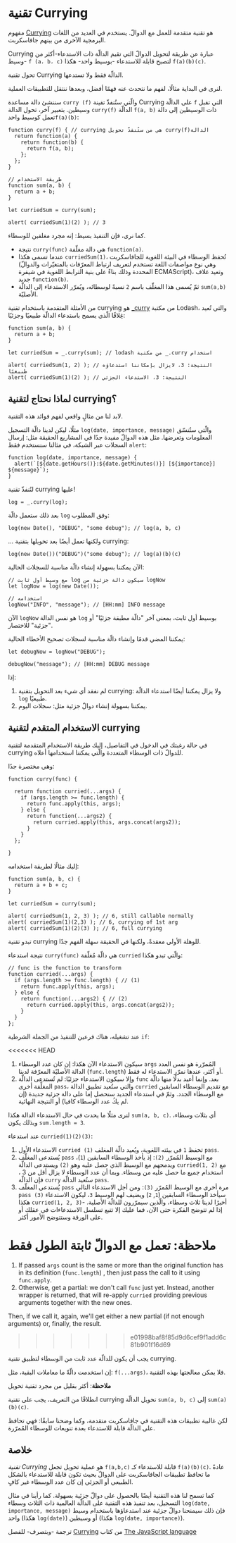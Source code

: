 # تقنية Currying

مفهوم [Currying](https://en.wikipedia.org/wiki/Currying) هو تقنية متقدمة للعمل مع الدوالّ. يستخدم في العديد من اللغات البرمجية الآخرى من بينهم جافاسكربت.

Currying عبارة عن طريقة لتحويل الدوالّ التي تقيم الدالّة ذات الاستدعاء-أكثر من وسيط- `f (a، b، c)‎` لتصبح قابلة للاستدعاء -بوسيط واحد- هكذا `f(a)(b)(c)‎`.

تحول تقنية Currying الدالّة فقط ولا تستدعها.

لنرى في البداية مثالًا، لفهم ما نتحدث عنه فهمًا أفضل، وبعدها ننتقل للتطبيقات العملية.

سننشئ دالة مساعدة `curry (f)‎` والّتي ستُنفذّ تقينة Currying على الدالّة `f` التي تقبل وسيطين. بتعبير آخر، تحول الدالة `curry(f)‎` الدالّة `f(a, b)‎` ذات الوسيطين إلى دالة تعمل كوسيط واحد`f(a)(b)‎`:

```
function curry(f) { // ‫الدالةcurry(f)‎ هي من ستُنفذّ تحويل currying 
  return function(a) {
    return function(b) {
      return f(a, b);
    };
  };
}

// طريقة الاستخدام
function sum(a, b) {
  return a + b;
}

let curriedSum = curry(sum);

alert( curriedSum(1)(2) ); // 3
```

كما نرى، فإن التنفيذ بسيط: إنه مجرد مغلفين للوسطاء.

- نتيجة `curry(func)‎` هي دالة مغلّفة `function(a)‎`.
- عندما تسمى هكذا `curriedSum(1)‎`، تُحفظ الوسطاء في البيئة اللغوية للجافاسكربت (وهي نوع مواصفات اللغة تستخدم لتعريف ارتباط المعرّفات بالمتغيّرات والدوالّ المحددة وذلك بناءً على بنية الترابط اللغوية في شيفرة ECMAScript)، وتعيد غلاف جديد `function(b)‎`.
- ثمّ يُسمى هذا المغلّف باسم `2` نسبةً لوسطائه، ويُمرّر الاستدعاء إلى الدالّة `sum(a,b)‎` الأصليّة.

من الأمثلة المتقدمة باستخدام تقنية currying هو [_curry](https://lodash.com/docs#curry) من مكتبة Lodash، والتي تُعيد غِلافًا الّذي يسمح باستدعاء الدالّة طبيعيًا وجزئيًا:

```
function sum(a, b) {
  return a + b;
}

let curriedSum = _.curry(sum); // ‫استخدام ‎_.curry من مكتبة lodash

alert( curriedSum(1, 2) ); // ‫النتيجة: 3، لايزال بإمكاننا استدعاؤه طبيعيًا
alert( curriedSum(1)(2) ); // ‫النتيجة: 3، الاستدعاء الجزئي
```

## لماذا نحتاج لتقنية currying؟

لابد لنا من مثالٍ واقعي لفهم فوائد هذه التقنية.

مثلًا، ليكن لدينا دالّة التسجيل `log(date, importance, message)‎` والّتي ستُنسّق المعلومات وتعرضها. مثل هذه الدوالّ مفيدة جدًا في المشاريع الحقيقة مثل: إرسال السجلات عبر الشبكة، في مثالنا سنستخدم فقط `alert`:


```
function log(date, importance, message) {
  alert(`[${date.getHours()}:${date.getMinutes()}] [${importance}] ${message}`);
}
```
لنُنفذّ تقنية currying عليها!

```
log = _.curry(log);
```

بعد ذلك ستعمل دالّة `log` وفق المطلوب:

```
log(new Date(), "DEBUG", "some debug"); // log(a, b, c)
```
... ولكنها تعمل أيضًا بعد تحويلها بتقنية currying:

```
log(new Date())("DEBUG")("some debug"); // log(a)(b)(c)
```
الآن يمكننا بسهولة إنشاء دالّة مناسبة للسجلات الحالية:

```
// ‫logNow سيكون دالة جزئية من log مع وسيط أول ثابت
let logNow = log(new Date());

// استخدامه
logNow("INFO", "message"); // [HH:mm] INFO message
```

الآن `logNow` هو نفس الدالة `log` بوسيط أول ثابت، بمعنى آخر "دالّة مطبقة جزئيًا" أو "جزئية" للاختصار.

يمكننا المضي قدمًا وإنشاء دالّة مناسبة لسجلات تصحيح الأخطاء الحالية:

```
let debugNow = logNow("DEBUG");

debugNow("message"); // [HH:mm] DEBUG message
```

إذا:

1. لم نفقد أي شيء بعد التحويل بتقنية currying: ولا يزال يمكننا أيضًا استدعاء الدالّة `log` طبيعيًا.
2. يمكننا بسهولة إنشاء دوالّ جزئية مثل: سجلات اليوم.

## الاستخدام المتقدم لتقنية currying

في حالة رغبتك في الدخول في التفاصيل، إليك طريقة الاستخدام المتقدمة لتقنية currying للدوالّ ذات الوسطاء المتعددة والّتي يمكننا استخدامها أعلاه.

وهي مختصرة جدًا:

```
function curry(func) {

  return function curried(...args) {
    if (args.length >= func.length) {
      return func.apply(this, args);
    } else {
      return function(...args2) {
        return curried.apply(this, args.concat(args2));
      }
    }
  };

}
```

إليك مثالًا لطريقة استخدامه:

```
function sum(a, b, c) {
  return a + b + c;
}

let curriedSum = curry(sum);

alert( curriedSum(1, 2, 3) ); // 6, still callable normally
alert( curriedSum(1)(2,3) ); // 6, currying of 1st arg
alert( curriedSum(1)(2)(3) ); // 6, full currying
```

تبدو تقنية currying للوهلة الأولى معقدةً، ولكنها في الحقيقة سهلة الفهم جدًا.

نتيجة استدعاء `curry(func)‎` هي دالّة مُغلّفة `curried` والّتي تبدو هكذا:

```
// func is the function to transform
function curried(...args) {
  if (args.length >= func.length) { // (1)
    return func.apply(this, args);
  } else {
    return function(...args2) { // (2)
      return curried.apply(this, args.concat(args2));
    }
  }
};
```

عند تشغيله، هناك فرعين للتنفيذ من الجملة الشرطية `if`:

<<<<<<< HEAD
1. سيكون الاستدعاء الآن هكذا: إن كان عدد الوسطاء `args` المُمرّرة هو نفس العدد الدالة الأصليّة المعرّفة لدينا (`func.length`) أو أكثر، عندها نمرّر الاستدعاء له فقط.
2. وإلا سيكون الاستدعاء جزئيًا: لم تُستدعى الدالّة `func` بعد. وإنما أعيد بدلًا منها دالّة المغلِّفة أخرى `pass`، والتي ستُعيد تطبيق الدالة `curried` مع تقديم الوسطاء السابقين مع الوسطاء الجدد. وثمّ في استدعاء الجديد سنحصل إما على دالة جزئية جديدة (إن لم يكُ عدد الوسطاء كافيا) أو النتيجة النهائية.

لنرى مثلًا ما يحدث في حال الاستدعاء الدالة هكذا `sum(a, b, c)‎`. أي بثلاث وسطاء، وبذلك يكون `sum.length = 3`.

عند استدعاء `curried(1)(2)(3)‎`:

1. الاستدعاء الأول `curried (1)‎` تحفظ `1` في بيئته اللغوية، ويُعيد دالّة المغلف `pass`.
2. يُستدعى المغلّف `pass` مع الوسيط المُمرّر `(2)`: إذ يأخذ الوسطاء السابقين (`1`)، ويدمجهم مع الوسيط الذي حصل عليه وهو `(2)` ويستدعي الدالّة `curried(1, 2)‎` مع استخدام جميع ما حصل عليه من وسطاء. وبما أن عدد الوسطاء لا يزال أقل من 3 ، فإن الدالّة `curry` ستُعيد الدالّة `pass`.
3. يُستدعى المغلّف `pass` مرة أخرى مع الوسيط المُمرّر `(3)`: ومن أجل الاستدعاء التالي `pass (3)‎` سيأخذ الوسطاء السابقين (`1`,  `2`) ويضيف لهم الوسيط `3`، ليكون الاستدعاء هكذا `curried(1, 2, 3)‎`- أخيرًا لدينا ثلاث وسطاء، والّذين سيمرّرون للدالّة الأصلية.
إذا لم تتوضح الفكرة حتى الآن، فما عليك إلا تتبع تسلسل الاستدعاءات في عقلك أو على الورقة وستتوضح الأمور أكثر.

**ملاحظة**: تعمل مع الدوالّ ثابتة الطول فقط
=======
1. If passed `args` count is the same or more than the original function has in its definition (`func.length`) , then just pass the call to it using `func.apply`. 
2. Otherwise, get a partial: we don't call `func` just yet. Instead, another wrapper is returned, that will re-apply `curried` providing previous arguments together with the new ones. 

Then, if we call it, again, we'll get either a new partial (if not enough arguments) or, finally, the result.
>>>>>>> e01998baf8f85d9d6cef9f1add6c81b901f16d69

يجب أن يكون للدالّة عدد ثابت من الوسطاء لتطبيق تقنية currying.

إن استخدمت دالّةّ ما معاملات البقية، مثل: `f(...args)‎`، فلا يمكن معالجتها بهذه التقنية.

**ملاحظة**: أكثر بقليل من مجرد تقنية تحويل

انطلاقًا من التعريف، يجب على تقنية currying تحويل الدالّة `sum(a, b, c)‎` إلى `sum(a)(b)(c)‎`.

لكن غالبية تطبيقات هذه التقنية في جافاسكربت متقدمة، وكما وضحنا سابقًا: فهي تحافظ على الدالّة قابلة للاستدعاء بعدة تنويعات للوسطاء المُمرّرة.

## خلاصة

_تقنية Currying_ هو عملية تحويل تجعل `f(a,b,c)` قابلة للاستدعاء كـ `f(a)(b)(c)‎`. عادةً ما تحافظ تطبيقات الجافاسكربت على الدوالّ بحيث تكون قابلة للاستدعاء بالشكل الطبيعي أو الجزئي إن كان عدد الوسطاء غير كافٍ.

كما تسمح لنا هذه التقنية أيضًا بالحصول على دوالّ جزئية بسهولة. كما رأينا في مثال التسجيل، بعد تنفيذ هذه التقنية على الدالّة العالمية ذات الثلاث وسطاء `log(date, importance, message)‎` فإن ذلك سيمنحنا دوالّ جزئية عند استدعاؤها باستخدام وسيط واحد (هكذا `log(date)‎`) أو وسيطين (هكذا `log(date, importance)‎`).

ترجمة -وبتصرف- للفصل [Currying](https://javascript.info/currying-partials) من كتاب [The JavaScript language](https://javascript.info/js)
